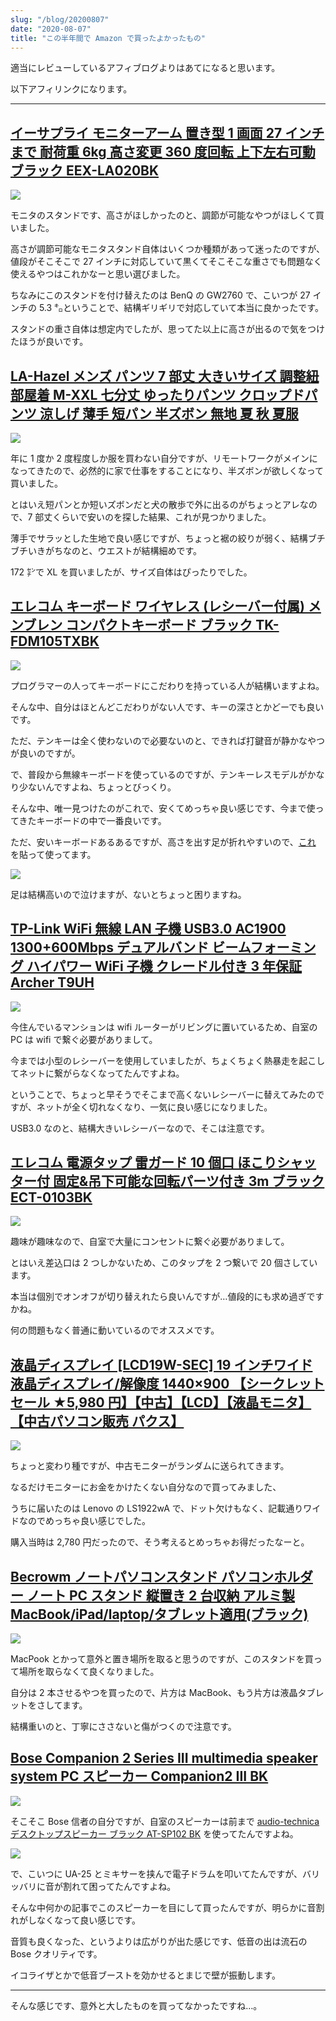 ```yaml
---
slug: "/blog/20200807"
date: "2020-08-07"
title: "この半年間で Amazon で買ったよかったもの"
---
```


適当にレビューしているアフィブログよりはあてになると思います。

以下アフィリンクになります。

---

## [イーサプライ モニターアーム 置き型 1 画面 27 インチまで 耐荷重 6kg 高さ変更 360 度回転 上下左右可動 ブラック EEX-LA020BK](https://amzn.to/2PrcZuS)

<a href="https://www.amazon.co.jp/gp/product/B0816QS5VF/ref=as_li_ss_il?ie=UTF8&psc=1&linkCode=li2&tag=piro09190c-22&linkId=8c926a2d20e4fdd8df5955b79c6f4796&language=ja_JP" target="_blank"><img border="0" src="//ws-fe.amazon-adsystem.com/widgets/q?_encoding=UTF8&ASIN=B0816QS5VF&Format=_SL160_&ID=AsinImage&MarketPlace=JP&ServiceVersion=20070822&WS=1&tag=piro09190c-22&language=ja_JP" ></a><img src="https://ir-jp.amazon-adsystem.com/e/ir?t=piro09190c-22&language=ja_JP&l=li2&o=9&a=B0816QS5VF" width="1" height="1" border="0" alt="" style="border:none !important; margin:0 !important;" />

モニタのスタンドです、高さがほしかったのと、調節が可能なやつがほしくて買いました。

高さが調節可能なモニタスタンド自体はいくつか種類があって迷ったのですが、値段がそこそこで 27 インチに対応していて黒くてそこそこな重さでも問題なく使えるやつはこれかなーと思い選びました。

ちなみにこのスタンドを付け替えたのは BenQ の GW2760 で、こいつが 27 インチの 5.3 ㌔ということで、結構ギリギリで対応していて本当に良かったです。

スタンドの重さ自体は想定内でしたが、思ってた以上に高さが出るので気をつけたほうが良いです。

## [LA-Hazel メンズ パンツ 7 部丈 大きいサイズ 調整紐 部屋着 M-XXL 七分丈 ゆったりパンツ クロップドパンツ 涼しげ 薄手 短パン 半ズボン 無地 夏 秋 夏服](https://amzn.to/33x87fN)

<a href="https://www.amazon.co.jp/gp/product/B08B3HV84N/ref=as_li_ss_il?ie=UTF8&psc=1&linkCode=li2&tag=piro09190c-22&linkId=542f7680253bd1e6107754569bd7a8fb&language=ja_JP" target="_blank"><img border="0" src="//ws-fe.amazon-adsystem.com/widgets/q?_encoding=UTF8&ASIN=B08B3HV84N&Format=_SL160_&ID=AsinImage&MarketPlace=JP&ServiceVersion=20070822&WS=1&tag=piro09190c-22&language=ja_JP" ></a><img src="https://ir-jp.amazon-adsystem.com/e/ir?t=piro09190c-22&language=ja_JP&l=li2&o=9&a=B08B3HV84N" width="1" height="1" border="0" alt="" style="border:none !important; margin:0 !important;" />

年に 1 度か 2 度程度しか服を買わない自分ですが、リモートワークがメインになってきたので、必然的に家で仕事をすることになり、半ズボンが欲しくなって買いました。

とはいえ短パンとか短いズボンだと犬の散歩で外に出るのがちょっとアレなので、7 部丈くらいで安いのを探した結果、これが見つかりました。

薄手でサラッとした生地で良い感じですが、ちょっと裾の絞りが弱く、結構ブチブチいきがちなのと、ウエストが結構細めです。

172 ㌢で XL を買いましたが、サイズ自体はぴったりでした。

## [エレコム キーボード ワイヤレス (レシーバー付属) メンブレン コンパクトキーボード ブラック TK-FDM105TXBK](https://amzn.to/30yuvUf)

<a href="https://www.amazon.co.jp/gp/product/B07NDM4CQZ/ref=as_li_ss_il?ie=UTF8&psc=1&linkCode=li2&tag=piro09190c-22&linkId=12f9d28c6513b6b7a2f727e4297a3048&language=ja_JP" target="_blank"><img border="0" src="//ws-fe.amazon-adsystem.com/widgets/q?_encoding=UTF8&ASIN=B07NDM4CQZ&Format=_SL160_&ID=AsinImage&MarketPlace=JP&ServiceVersion=20070822&WS=1&tag=piro09190c-22&language=ja_JP" ></a><img src="https://ir-jp.amazon-adsystem.com/e/ir?t=piro09190c-22&language=ja_JP&l=li2&o=9&a=B07NDM4CQZ" width="1" height="1" border="0" alt="" style="border:none !important; margin:0 !important;" />

プログラマーの人ってキーボードにこだわりを持っている人が結構いますよね。

そんな中、自分はほとんどこだわりがない人です、キーの深さとかどーでも良いです。

ただ、テンキーは全く使わないので必要ないのと、できれば打鍵音が静かなやつが良いのですが。

で、普段から無線キーボードを使っているのですが、テンキーレスモデルがかなり少ないんですよね、ちょっとびっくり。

そんな中、唯一見つけたのがこれで、安くてめっちゃ良い感じです、今まで使ってきたキーボードの中で一番良いです。

ただ、安いキーボードあるあるですが、高さを出す足が折れやすいので、[これ](https://amzn.to/2C7ZhKk) を貼って使ってます。

<a href="https://www.amazon.co.jp/gp/product/B07JDX3TQ8/ref=as_li_ss_il?ie=UTF8&psc=1&linkCode=li2&tag=piro09190c-22&linkId=49f5059316118bffdc6b0a8f38a9c6b5&language=ja_JP" target="_blank"><img border="0" src="//ws-fe.amazon-adsystem.com/widgets/q?_encoding=UTF8&ASIN=B07JDX3TQ8&Format=_SL160_&ID=AsinImage&MarketPlace=JP&ServiceVersion=20070822&WS=1&tag=piro09190c-22&language=ja_JP" ></a><img src="https://ir-jp.amazon-adsystem.com/e/ir?t=piro09190c-22&language=ja_JP&l=li2&o=9&a=B07JDX3TQ8" width="1" height="1" border="0" alt="" style="border:none !important; margin:0 !important;" />

足は結構高いので泣けますが、ないとちょっと困りますね。

## [TP-Link WiFi 無線 LAN 子機 USB3.0 AC1900 1300+600Mbps デュアルバンド ビームフォーミング ハイパワー WiFi 子機 クレードル付き 3 年保証 Archer T9UH](https://amzn.to/3fB23Wa)

<a href="https://www.amazon.co.jp/gp/product/B07DXPVJBR/ref=as_li_ss_il?ie=UTF8&psc=1&linkCode=li2&tag=piro09190c-22&linkId=a708e4c9fc1b0576dfcde1191ec35127&language=ja_JP" target="_blank"><img border="0" src="//ws-fe.amazon-adsystem.com/widgets/q?_encoding=UTF8&ASIN=B07DXPVJBR&Format=_SL160_&ID=AsinImage&MarketPlace=JP&ServiceVersion=20070822&WS=1&tag=piro09190c-22&language=ja_JP" ></a><img src="https://ir-jp.amazon-adsystem.com/e/ir?t=piro09190c-22&language=ja_JP&l=li2&o=9&a=B07DXPVJBR" width="1" height="1" border="0" alt="" style="border:none !important; margin:0 !important;" />

今住んでいるマンションは wifi ルーターがリビングに置いているため、自室の PC は wifi で繋ぐ必要がありまして。

今までは小型のレシーバーを使用していましたが、ちょくちょく熱暴走を起こしてネットに繋がらなくなってたんですよね。

ということで、ちょっと早そうでそこまで高くないレシーバーに替えてみたのですが、ネットが全く切れなくなり、一気に良い感じになりました。

USB3.0 なのと、結構大きいレシーバーなので、そこは注意です。

## [エレコム 電源タップ 雷ガード 10 個口 ほこりシャッター付 固定&吊下可能な回転パーツ付き 3m ブラック ECT-0103BK](https://amzn.to/3a0Xlje)

<a href="https://www.amazon.co.jp/gp/product/B07QKSJDVW/ref=as_li_ss_il?ie=UTF8&psc=1&linkCode=li2&tag=piro09190c-22&linkId=b239d0ca52341d022b685837bfe5998f&language=ja_JP" target="_blank"><img border="0" src="//ws-fe.amazon-adsystem.com/widgets/q?_encoding=UTF8&ASIN=B07QKSJDVW&Format=_SL160_&ID=AsinImage&MarketPlace=JP&ServiceVersion=20070822&WS=1&tag=piro09190c-22&language=ja_JP" ></a><img src="https://ir-jp.amazon-adsystem.com/e/ir?t=piro09190c-22&language=ja_JP&l=li2&o=9&a=B07QKSJDVW" width="1" height="1" border="0" alt="" style="border:none !important; margin:0 !important;" />

趣味が趣味なので、自室で大量にコンセントに繋ぐ必要がありまして。

とはいえ差込口は 2 つしかないため、このタップを 2 つ繋いで 20 個さしています。

本当は個別でオンオフが切り替えれたら良いんですが…値段的にも求め過ぎですかね。

何の問題もなく普通に動いているのでオススメです。

## [液晶ディスプレイ [LCD19W-SEC] 19 インチワイド液晶ディスプレイ/解像度 1440×900 【シークレットセール ★5,980 円】【中古】【LCD】【液晶モニタ】【中古パソコン販売 パクス】](https://amzn.to/2C4r91X)

<a href="https://www.amazon.co.jp/gp/product/B00O9HCEYK/ref=as_li_ss_il?ie=UTF8&psc=1&linkCode=li2&tag=piro09190c-22&linkId=27db6eeb390c369145259d24bc533717&language=ja_JP" target="_blank"><img border="0" src="//ws-fe.amazon-adsystem.com/widgets/q?_encoding=UTF8&ASIN=B00O9HCEYK&Format=_SL160_&ID=AsinImage&MarketPlace=JP&ServiceVersion=20070822&WS=1&tag=piro09190c-22&language=ja_JP" ></a><img src="https://ir-jp.amazon-adsystem.com/e/ir?t=piro09190c-22&language=ja_JP&l=li2&o=9&a=B00O9HCEYK" width="1" height="1" border="0" alt="" style="border:none !important; margin:0 !important;" />

ちょっと変わり種ですが、中古モニターがランダムに送られてきます。

なるだけモニターにお金をかけたくない自分なので買ってみました、

うちに届いたのは Lenovo の LS1922wA で、ドット欠けもなく、記載通りワイドなのでめっちゃ良い感じでした。

購入当時は 2,780 円だったので、そう考えるとめっちゃお得だったなーと。

## [Becrowm ノートパソコンスタンド パソコンホルダー ノート PC スタンド 縦置き 2 台収納 アルミ製 MacBook/iPad/laptop/タブレット適用(ブラック)](https://amzn.to/2Pwr2zi)

<a href="https://www.amazon.co.jp/gp/product/B07G47SY2T/ref=as_li_ss_il?ie=UTF8&psc=1&linkCode=li2&tag=piro09190c-22&linkId=558c6e8244d07aa1dd548137db6d1a5e&language=ja_JP" target="_blank"><img border="0" src="//ws-fe.amazon-adsystem.com/widgets/q?_encoding=UTF8&ASIN=B07G47SY2T&Format=_SL160_&ID=AsinImage&MarketPlace=JP&ServiceVersion=20070822&WS=1&tag=piro09190c-22&language=ja_JP" ></a><img src="https://ir-jp.amazon-adsystem.com/e/ir?t=piro09190c-22&language=ja_JP&l=li2&o=9&a=B07G47SY2T" width="1" height="1" border="0" alt="" style="border:none !important; margin:0 !important;" />

MacPook とかって意外と置き場所を取ると思うのですが、このスタンドを買って場所を取らなくて良くなりました。

自分は 2 本させるやつを買ったので、片方は MacBook、もう片方は液晶タブレットをさしてます。

結構重いのと、丁寧にささないと傷がつくので注意です。

## [Bose Companion 2 Series III multimedia speaker system PC スピーカー Companion2 III BK](https://amzn.to/30wldrY)

<a href="https://www.amazon.co.jp/Companion-III-multimedia-speaker-PC%E3%82%B9%E3%83%94%E3%83%BC%E3%82%AB%E3%83%BC/dp/B00DCGC8BS/ref=as_li_ss_il?__mk_ja_JP=%E3%82%AB%E3%82%BF%E3%82%AB%E3%83%8A&dchild=1&keywords=Companion&qid=1596733198&sr=8-1&linkCode=li2&tag=piro09190c-22&linkId=d6f956723b2432a2ded49268f669f421&language=ja_JP" target="_blank"><img border="0" src="//ws-fe.amazon-adsystem.com/widgets/q?_encoding=UTF8&ASIN=B00DCGC8BS&Format=_SL160_&ID=AsinImage&MarketPlace=JP&ServiceVersion=20070822&WS=1&tag=piro09190c-22&language=ja_JP" ></a><img src="https://ir-jp.amazon-adsystem.com/e/ir?t=piro09190c-22&language=ja_JP&l=li2&o=9&a=B00DCGC8BS" width="1" height="1" border="0" alt="" style="border:none !important; margin:0 !important;" />

そこそこ Bose 信者の自分ですが、自室のスピーカーは前まで [audio-technica デスクトップスピーカー ブラック AT-SP102 BK](https://amzn.to/3fAcqtp) を使ってたんですよね。

<a href="https://www.amazon.co.jp/gp/product/B00BYRJI56/ref=as_li_ss_il?ie=UTF8&psc=1&linkCode=li2&tag=piro09190c-22&linkId=d02b87180265788890ed38abd096398d&language=ja_JP" target="_blank"><img border="0" src="//ws-fe.amazon-adsystem.com/widgets/q?_encoding=UTF8&ASIN=B00BYRJI56&Format=_SL160_&ID=AsinImage&MarketPlace=JP&ServiceVersion=20070822&WS=1&tag=piro09190c-22&language=ja_JP" ></a><img src="https://ir-jp.amazon-adsystem.com/e/ir?t=piro09190c-22&language=ja_JP&l=li2&o=9&a=B00BYRJI56" width="1" height="1" border="0" alt="" style="border:none !important; margin:0 !important;" />

で、こいつに UA-25 とミキサーを挟んで電子ドラムを叩いてたんですが、バリッバリに音が割れて困ってたんですよね。

そんな中何かの記事でこのスピーカーを目にして買ったんですが、明らかに音割れがしなくなって良い感じです。

音質も良くなった、というよりは広がりが出た感じです、低音の出は流石の Bose クオリティです。

イコライザとかで低音ブーストを効かせるとまじで壁が振動します。

---

そんな感じです、意外と大したものを買ってなかったですね…。
